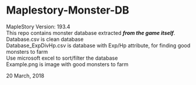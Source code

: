 # Maplestory-Monster-DB
MapleStory Version: 193.4  
This repo contains monster database extracted *__from the game itself__*.  
Database.csv is clean database  
Database_ExpDivHp.csv is database with Exp/Hp attribute, for finding good monsters to farm  
Use microsoft excel to sort/filter the database  
  Example.png is image with good monsters to farm
    
20 March, 2018  
